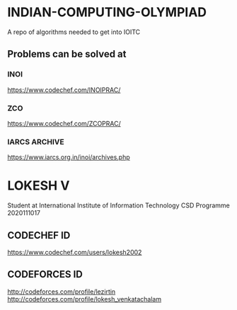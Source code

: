 # INDIAN-COMPUTING-OLYMPIAD
A repo of algorithms needed to get into IOITC

## Problems can be solved at

### INOI
https://www.codechef.com/INOIPRAC/

### ZCO
https://www.codechef.com/ZCOPRAC/

### IARCS ARCHIVE
https://www.iarcs.org.in/inoi/archives.php




# LOKESH V
Student at International Institute of Information Technology
CSD Programme
2020111017

## CODECHEF ID 
https://www.codechef.com/users/lokesh2002
## CODEFORCES ID
http://codeforces.com/profile/lezirtin
http://codeforces.com/profile/lokesh_venkatachalam

